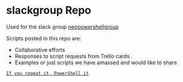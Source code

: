 <link href="/readme.css" rel="stylesheet"></link>

# slackgroup Repo

Used for the slack group [neopowershellgroup](https://neopowershellgroup.slack.com/)

Scripts posted in this repo are:

- Collaborative efforts
- Responses to script requests from Trello cards
- Examples or just scripts we have amassed and would like to share

[`If you repeat it, PowerShell it`](http://blogs.microsoft.co.il/scriptfanatic/)